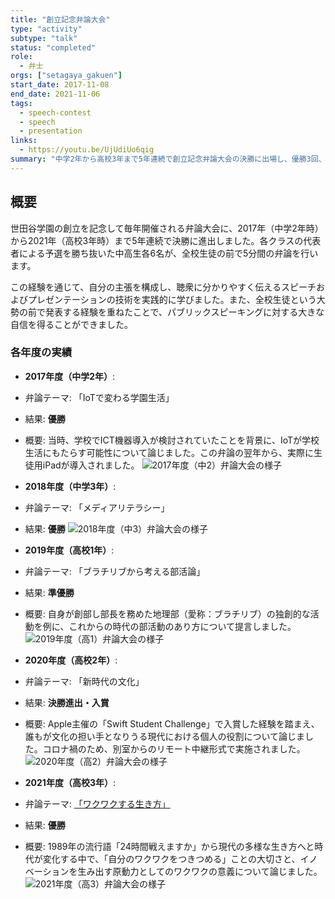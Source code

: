 ```yaml
---
title: "創立記念弁論大会"
type: "activity"
subtype: "talk"
status: "completed"
role:
  - 弁士
orgs: ["setagaya_gakuen"]
start_date: 2017-11-08
end_date: 2021-11-06
tags:
  - speech-contest
  - speech
  - presentation
links:
  - https://youtu.be/UjUdiUo6qig
summary: "中学2年から高校3年まで5年連続で創立記念弁論大会の決勝に出場し、優勝3回、準優勝1回の成績を収めた。一連の経験を通じて、主張を文章にまとめて分かりやすく話すプレゼンテーション技術が向上し、大勢の前で発表する自信がついた。"
---
```

## 概要

世田谷学園の創立を記念して毎年開催される弁論大会に、2017年（中学2年時）から2021年（高校3年時）まで5年連続で決勝に進出しました。各クラスの代表者による予選を勝ち抜いた中高生各6名が、全校生徒の前で5分間の弁論を行います。

この経験を通じて、自分の主張を構成し、聴衆に分かりやすく伝えるスピーチおよびプレゼンテーションの技術を実践的に学びました。また、全校生徒という大勢の前で発表する経験を重ねたことで、パブリックスピーキングに対する大きな自信を得ることができました。

### 各年度の実績

- **2017年度（中学2年）**:
 - 弁論テーマ: 「IoTで変わる学園生活」
 - 結果: **優勝**
 - 概要: 当時、学校でICT機器導入が検討されていたことを背景に、IoTが学校生活にもたらす可能性について論じました。この弁論の翌年から、実際に生徒用iPadが導入されました。
![2017年度（中2）弁論大会の様子](linked_assets/20_Activities/talks/setagaya_gakuen_speech_contest/assets/2017_junior2.jpg)

- **2018年度（中学3年）**:
 - 弁論テーマ: 「メディアリテラシー」
 - 結果: **優勝**
![2018年度（中3）弁論大会の様子](linked_assets/20_Activities/talks/setagaya_gakuen_speech_contest/assets/2018_junior3.jpg)

- **2019年度（高校1年）**:
 - 弁論テーマ: 「ブラチリブから考える部活論」
 - 結果: **準優勝**
 - 概要: 自身が創部し部長を務めた地理部（愛称：ブラチリブ）の独創的な活動を例に、これからの時代の部活動のあり方について提言しました。
![2019年度（高1）弁論大会の様子](linked_assets/20_Activities/talks/setagaya_gakuen_speech_contest/assets/2019_senior1.jpg)

- **2020年度（高校2年）**:
 - 弁論テーマ: 「新時代の文化」
 - 結果: **決勝進出・入賞**
 - 概要: Apple主催の「Swift Student Challenge」で入賞した経験を踏まえ、誰もが文化の担い手となりうる現代における個人の役割について論じました。コロナ禍のため、別室からのリモート中継形式で実施されました。
![2020年度（高2）弁論大会の様子](linked_assets/20_Activities/talks/setagaya_gakuen_speech_contest/assets/2020_senior2.jpg)

- **2021年度（高校3年）**:
 - 弁論テーマ: [「ワクワクする生き方」](setagaya_gakuen_speech_contest/2021_wakuwaku_life/2021_wakuwaku_life.md)
 - 結果: **優勝**
 - 概要: 1989年の流行語「24時間戦えますか」から現代の多様な生き方へと時代が変化する中で、「自分のワクワクをつきつめる」ことの大切さと、イノベーションを生み出す原動力としてのワクワクの意義について論じました。
![2021年度（高3）弁論大会の様子](linked_assets/20_Activities/talks/setagaya_gakuen_speech_contest/assets/2021_senior3.jpg)
